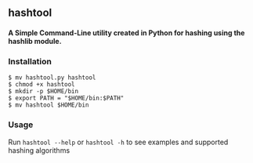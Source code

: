 ## hashtool
#### A Simple Command-Line utility created in Python for hashing using the hashlib module.


### Installation

```
$ mv hashtool.py hashtool
$ chmod +x hashtool
$ mkdir -p $HOME/bin
$ export PATH = "$HOME/bin:$PATH"
$ mv hashtool $HOME/bin
```

### Usage
Run `hashtool --help` or `hashtool -h` to see examples and supported hashing algorithms